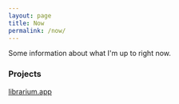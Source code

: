```yaml
---
layout: page
title: Now
permalink: /now/
---
```


Some information about what I'm up to right now.

### Projects

[librarium.app](https://librarium.app)

